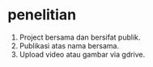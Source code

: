 # penelitian
1. Project bersama dan bersifat publik.
2. Publikasi atas nama bersama.
3. Upload video atau gambar via gdrive.
